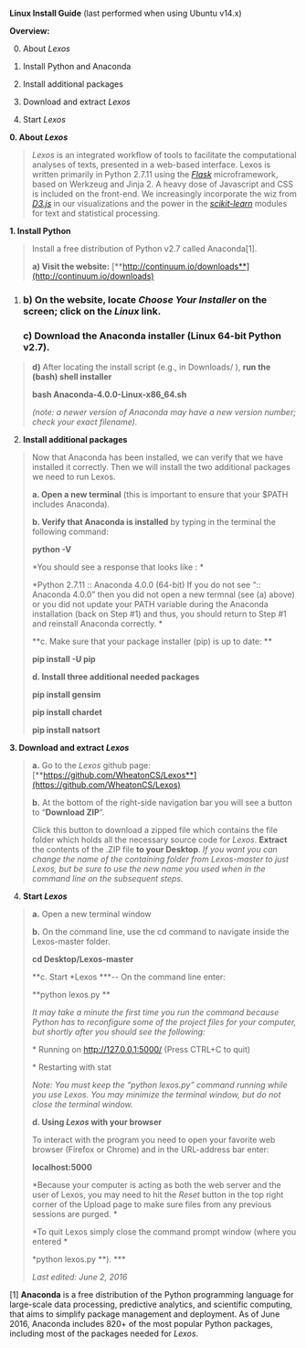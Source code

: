 **Linux Install Guide** (last performed when using Ubuntu v14.x)

**Overview:**

0. About *Lexos*

1. Install Python and Anaconda

2. Install additional packages

3. Download and extract *Lexos*

4. Start *Lexos*

**0. About *Lexos***

> *Lexos* is an integrated workflow of tools to facilitate the computational analyses of texts, presented in a web-based interface. Lexos is written primarily in Python 2.7.11 using the [*Flask*](http://flask.pocoo.org/) microframework, based on Werkzeug and Jinja 2. A heavy dose of Javascript and CSS is included on the front-end. We increasingly incorporate the wiz from [*D3.js*](http://d3js.org/) in our visualizations and the power in the [*scikit-learn*](http://scikit-learn.org/stable/) modules for text and statistical processing.

**1. Install Python**

> Install a free distribution of Python v2.7 called Anaconda[1].
>
> **a) Visit the website:** [**http://continuum.io/downloads**](http://continuum.io/downloads)

1.  ### **b)** On the website, locate *Choose Your Installer* on the screen; click on the *Linux* link.

    ### **c) Download the Anaconda installer** (Linux 64-bit Python v2.7).

> **d)** After locating the install script (e.g., in Downloads/ ), **run the (bash) shell installer**
>
> **bash Anaconda-4.0.0-Linux-x86\_64.sh**
>
> *(note: a newer version of Anaconda may have a new version number; check your exact filename).*

2. **Install additional packages**

> Now that Anaconda has been installed, we can verify that we have installed it correctly. Then we will install the two additional packages we need to run Lexos.
>
> **a. Open a new terminal** (this is important to ensure that your $PATH includes Anaconda).
>
> **b. Verify that Anaconda is installed** by typing in the terminal the following command:
>
> **python -V**
>
> *You should see a response that looks like : *
>
> *Python 2.7.11 :: Anaconda 4.0.0 (64-bit) If you do not see “:: Anaconda 4.0.0” then you did not open a new termnal (see (a) above) or you did not update your PATH variable during the Anaconda installation (back on Step \#1) and thus, you should return to Step \#1 and reinstall Anaconda correctly. *
>
> **c. Make sure that your package installer (pip) is up to date: **
>
> **pip install -U pip**
>
> **d. Install three additional needed packages**
>
> **pip install gensim**
>
> **pip install chardet**
>
> **pip install natsort**

**3. Download and extract *Lexos***

> **a.** Go to the *Lexos* github page: [**https://github.com/WheatonCS/Lexos**](https://github.com/WheatonCS/Lexos)
>
> **b.** At the bottom of the right-side navigation bar you will see a button to “**Download ZIP**”.
>
> Click this button to download a zipped file which contains the file folder which holds all the necessary source code for *Lexos*. **Extract** the contents of the .ZIP file **to your Desktop**. *If you want you can change the name of the containing folder from Lexos-master to just Lexos, but be sure to use the new name you used when in the command line on the subsequent steps.*

4. **Start *Lexos***

> **a.** Open a new terminal window
>
> **b.** <span id="__DdeLink__74_2053500975" class="anchor"></span>On the command line, use the cd command to navigate inside the Lexos-master folder.
>
> **cd Desktop/Lexos-master**
>
> **c. Start *Lexos ***-- On the command line enter:
>
> **python lexos.py **
>
> *It may take a minute the first time you run the command because Python has to reconfigure some of the project files for your computer, but shortly after you should see the following:*
>
> \* Running on http://127.0.0.1:5000/ (Press CTRL+C to quit)
>
> \* Restarting with stat
>
> *Note: You must keep the “python lexos.py” command running while you use Lexos. You may minimize the terminal window, but do not close the terminal window.*
>
> **d. Using *Lexos* with your browser**
>
> To interact with the program you need to open your favorite web browser (Firefox or Chrome) and in the URL-address bar enter:
>
> **localhost:5000**
>
> *Because your computer is acting as both the web server and the user of Lexos, you may need to hit the *Reset* button in the top right corner of the Upload page to make sure files from any previous sessions are purged. *
>
> *To quit Lexos simply close the command prompt window (where you entered *
>
> *python lexos.py **). ***
>
> *Last edited: June 2, 2016*

[1] **Anaconda** is a free distribution of the Python programming language for large-scale data processing, predictive analytics, and scientific computing, that aims to simplify package management and deployment. As of June 2016, Anaconda includes 820+ of the most popular Python packages, including most of the packages needed for *Lexos*.
